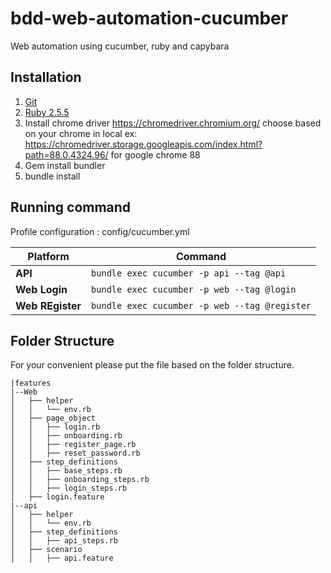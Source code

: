 # bdd-web-automation-cucumber
Web automation using cucumber, ruby and capybara

## Installation
1. [Git](https://www.atlassian.com/git/tutorials/install-git)
2. [Ruby 2.5.5](https://www.phusionpassenger.com/library/walkthroughs/deploy/ruby/ownserver/nginx/oss/install_language_runtime.html)
3. Install chrome driver https://chromedriver.chromium.org/ choose based on your chrome in local ex: https://chromedriver.storage.googleapis.com/index.html?path=88.0.4324.96/ for google chrome 88
4. Gem install bundler
5. bundle install

## Running command
   Profile configuration : config/cucumber.yml

| Platform                  | Command                                                |
|---------------------------|------------------------------------------------------- |
| **API**                   | `bundle exec cucumber -p api --tag @api`               |
| **Web Login**             | `bundle exec cucumber -p web --tag @login`             |
| **Web REgister**          | `bundle exec cucumber -p web --tag @register`          |


## Folder Structure
For your convenient please put the file based on the folder structure.

```
|features
|--Web
│   ├── helper
│   │   └── env.rb
│   ├── page_object
│   │   ├── login.rb
│   │   ├── onboarding.rb
│   │   ├── register_page.rb
│   │   ├── reset_password.rb
│   ├── step_definitions
│   │   ├── base_steps.rb
│   │   ├── onboarding_steps.rb
│   │   ├── login_steps.rb
│   ├── login.feature
|--api
│   ├── helper
│   │   └── env.rb
│   ├── step_definitions
│   │   ├── api_steps.rb
│   ├── scenario
│   │   ├── api.feature

```

